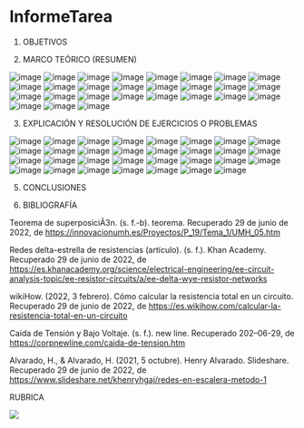 # InformeTarea


1. OBJETIVOS




2. MARCO TEÓRICO (RESUMEN)

![image](https://user-images.githubusercontent.com/105679480/176767363-f99d3159-786d-4286-9c89-2200845707f9.png)
![image](https://user-images.githubusercontent.com/105679480/176767414-f88852c4-fa95-4ca7-a84d-9702f47071c9.png)
![image](https://user-images.githubusercontent.com/105679480/176767484-adde0aff-8558-4bae-8304-4708664717b1.png)
![image](https://user-images.githubusercontent.com/105679480/176767533-2b811fb8-343a-4944-951c-6b0ca0e636ab.png)
![image](https://user-images.githubusercontent.com/105679480/176767676-d62aa5d2-c518-4edb-8549-f781cc47f363.png)
![image](https://user-images.githubusercontent.com/105679480/176767743-9fa8ab65-7eff-4d9e-9193-e88f80f6c693.png)
![image](https://user-images.githubusercontent.com/105679480/176767821-905f6456-1fe3-4cf5-bd2f-e05ddbbf5bd6.png)
![image](https://user-images.githubusercontent.com/105679480/176767859-668da438-ee20-43fe-a8a0-3237aae43d04.png)
![image](https://user-images.githubusercontent.com/105679480/176767974-8ba887e9-ad56-4fe7-bfe4-8ae4032cf972.png)
![image](https://user-images.githubusercontent.com/105679480/176768044-7647a7ee-e16e-4c07-bc10-40a3476042f7.png)
![image](https://user-images.githubusercontent.com/105679480/176768083-8a248383-701c-4e3c-8ece-116b8b36f954.png)
![image](https://user-images.githubusercontent.com/105679480/176768126-a5735f37-3e41-4135-8e2b-ed6706510af6.png)
![image](https://user-images.githubusercontent.com/105679480/176768164-c4db0701-17e0-4754-8ba7-970b387b7ca5.png)
![image](https://user-images.githubusercontent.com/105679480/176768210-53b7cf4c-c4d6-466c-8c1c-ff6990b8fff0.png)
![image](https://user-images.githubusercontent.com/105679480/176768246-5a3f596a-a7e2-4414-9519-75ed8b4195c4.png)
![image](https://user-images.githubusercontent.com/105679480/176768281-64faf645-04fc-4b89-8a93-76623f90b482.png)
![image](https://user-images.githubusercontent.com/105679480/176768327-f397f368-3363-4cb5-86a8-c1e7071239d1.png)
![image](https://user-images.githubusercontent.com/105679480/176768366-44aad647-e599-46d6-a609-b4f89717d940.png)
![image](https://user-images.githubusercontent.com/105679480/176768408-23dfe52c-f04a-496f-bd00-d3a5b78a06a4.png)
![image](https://user-images.githubusercontent.com/105679480/176768446-ab91a72c-8968-4f9b-9eb3-e61afad3e65a.png)
![image](https://user-images.githubusercontent.com/105679480/176768565-8edbd6f2-693b-42fc-9932-5ba951dd745c.png)
![image](https://user-images.githubusercontent.com/105679480/176768598-e249ba91-8316-48c1-8f54-50f1340a0cc9.png)
![image](https://user-images.githubusercontent.com/105679480/176768634-8841f41f-9140-47c1-b33e-841b68b825a3.png)
![image](https://user-images.githubusercontent.com/105679480/176768691-11d5928c-ed30-43b5-bd90-9324f622ac12.png)
![image](https://user-images.githubusercontent.com/105679480/176768772-113e8dd1-895f-4f03-9aee-c565a58f4c81.png)
![image](https://user-images.githubusercontent.com/105679480/176768823-74df823a-ce20-4037-98ab-99c45073a69a.png)
![image](https://user-images.githubusercontent.com/105679480/176768915-467781c9-02a9-4346-bc6e-b6a6cc65e6ae.png)


3. EXPLICACIÓN Y RESOLUCIÓN DE EJERCICIOS O PROBLEMAS


![image](https://user-images.githubusercontent.com/105679480/176825814-4514d094-e78b-4492-86a1-fcc7b941431f.png)
![image](https://user-images.githubusercontent.com/105679480/176825827-e8693bcc-d163-44a7-b449-9c774abf3dac.png)
![image](https://user-images.githubusercontent.com/105679480/176825899-e8541604-78b0-4c67-b305-1064b0ade442.png)
![image](https://user-images.githubusercontent.com/105679480/176825939-eb202483-e48f-418f-99cf-f0d4fbb32aca.png)
![image](https://user-images.githubusercontent.com/105679480/176825872-b89bc748-1065-4e0b-908d-c1bd3f71c723.png)
![image](https://user-images.githubusercontent.com/105679480/176825975-c08be31c-477c-4326-b265-2cde2e3ae49c.png)
![image](https://user-images.githubusercontent.com/105679480/176826058-8da4ba57-1bf2-44f5-87dc-ee6e93b5f842.png)
![image](https://user-images.githubusercontent.com/105679480/176826079-4fb3d736-8813-486b-9f58-3d5b260d6a53.png)
![image](https://user-images.githubusercontent.com/105679480/176826123-6685fa08-f2cf-44eb-bf5d-fdf386f53f5a.png)
![image](https://user-images.githubusercontent.com/105679480/176826149-d4370a81-a99f-4875-8820-cf32ba3d436c.png)
![image](https://user-images.githubusercontent.com/105679480/176826191-26b1c57e-9e3c-4181-98c5-0dce7849a820.png)
![image](https://user-images.githubusercontent.com/105679480/176826211-98f42e15-7d9d-4fca-a856-82a399e7a9a3.png)
![image](https://user-images.githubusercontent.com/105679480/176826238-691feeb1-3fc3-4648-b6d2-345441182853.png)
![image](https://user-images.githubusercontent.com/105679480/176826335-e407c7c2-8a86-4dab-b122-8402a7d24d04.png)
![image](https://user-images.githubusercontent.com/105679480/176826366-85b49127-ce1c-4fd6-9b68-4fbb1bb1bd32.png)
![image](https://user-images.githubusercontent.com/105679480/176826396-413ce9f4-3363-4cac-a5b1-75258e15a607.png)
![image](https://user-images.githubusercontent.com/105679480/176826427-70ecf4d7-ceae-4672-ba30-ed5d2ffb2745.png)
![image](https://user-images.githubusercontent.com/105679480/176826458-139493aa-b9d6-4416-92dc-09e12cb2f239.png)
![image](https://user-images.githubusercontent.com/105679480/176826497-96204680-1384-4388-8825-ed8f00af1d8b.png)
![image](https://user-images.githubusercontent.com/105679480/176826529-77f151fc-d374-45d3-84af-8b760be6052e.png)
![image](https://user-images.githubusercontent.com/105679480/176826589-a2f032d8-beb7-4f97-bbe3-b58f8f6baee2.png)
![image](https://user-images.githubusercontent.com/105679480/176826633-fc1da4bd-bd81-4561-ae61-bd2bb78e49f9.png)
![image](https://user-images.githubusercontent.com/105679480/176826744-9253020d-480a-4781-b69a-e5adec1c065b.png)
![image](https://user-images.githubusercontent.com/105679480/176826783-73409331-6db7-49a5-b0ff-6f141d9dfe07.png)
![image](https://user-images.githubusercontent.com/105679480/176826817-a05a8fd2-7737-4d64-8ad5-8921ddfe8a90.png)
![image](https://user-images.githubusercontent.com/105679480/176826841-762dcef6-45af-4cf0-a967-2b09728bf80e.png)
![image](https://user-images.githubusercontent.com/105679480/176826877-c6044499-efcc-4d0d-b76f-7e89eee73f48.png)
![image](https://user-images.githubusercontent.com/105679480/176826955-367887ac-5ec4-49c8-a6f0-d68f93d11b44.png)
![image](https://user-images.githubusercontent.com/105679480/176826979-3422a9d6-41a7-4d8e-b2e1-261b11dc206f.png)
![image](https://user-images.githubusercontent.com/105679480/176827033-7daaf06c-fee2-4397-a5e6-0d3e6ed9bc7f.png)
![image](https://user-images.githubusercontent.com/105679480/176827061-b10ccd8f-be67-479e-8475-8f6113a95f7b.png)

5. CONCLUSIONES



6. BIBLIOGRAFÍA

Teorema de superposiciÃ3n. (s. f.-b). teorema. Recuperado 29 de junio de 2022, de https://innovacionumh.es/Proyectos/P_19/Tema_1/UMH_05.htm

Redes delta-estrella de resistencias (artículo). (s. f.). Khan Academy. Recuperado 29 de junio de 2022, de https://es.khanacademy.org/science/electrical-engineering/ee-circuit-analysis-topic/ee-resistor-circuits/a/ee-delta-wye-resistor-networks

wikiHow. (2022, 3 febrero). Cómo calcular la resistencia total en un circuito. Recuperado 29 de junio de 2022, de https://es.wikihow.com/calcular-la-resistencia-total-en-un-circuito

Caída de Tensión y Bajo Voltaje. (s. f.). new line. Recuperado 202–06-29, de https://corpnewline.com/caida-de-tension.htm

Alvarado, H., & Alvarado, H. (2021, 5 octubre). Henry Alvarado. Slideshare. Recuperado 29 de junio de 2022, de https://www.slideshare.net/khenryhgaj/redes-en-escalera-metodo-1

RUBRICA


![](https://github.com/doalulema/InformeTarea/blob/main/Tarea.png)
